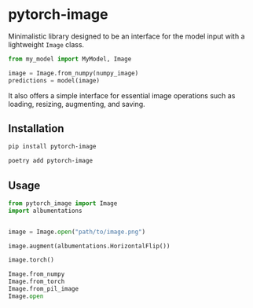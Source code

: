 # pytorch-image

Minimalistic library designed to be an interface for the model input with a lightweight `Image` class.

```python
from my_model import MyModel, Image

image = Image.from_numpy(numpy_image)
predictions = model(image)
```

It also offers a simple interface for essential image operations such as loading, resizing, augmenting, and saving.

## Installation

```bash
pip install pytorch-image
```

```bash
poetry add pytorch-image
```

## Usage

```python
from pytorch_image import Image
import albumentations


image = Image.open("path/to/image.png")

image.augment(albumentations.HorizontalFlip())

image.torch()
```

```python
Image.from_numpy
Image.from_torch
Image.from_pil_image
Image.open
```
